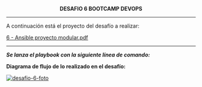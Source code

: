 <p align="center">
  <strong>DESAFIO 6 BOOTCAMP DEVOPS</strong>
</p>

---

A continuación está el proyecto del desafío a realizar:

[6 - Ansible proyecto modular.pdf](https://github.com/user-attachments/files/16478190/6.-.Ansible.proyecto.modular.pdf)

---

**_Se lanza el playbook con la siguiente línea de comando:_**


**Diagrama de flujo de lo realizado en el desafío:**

<u><img src="https://postimg.cc/XZdZh1rk" alt="desafio-6-foto"></u>